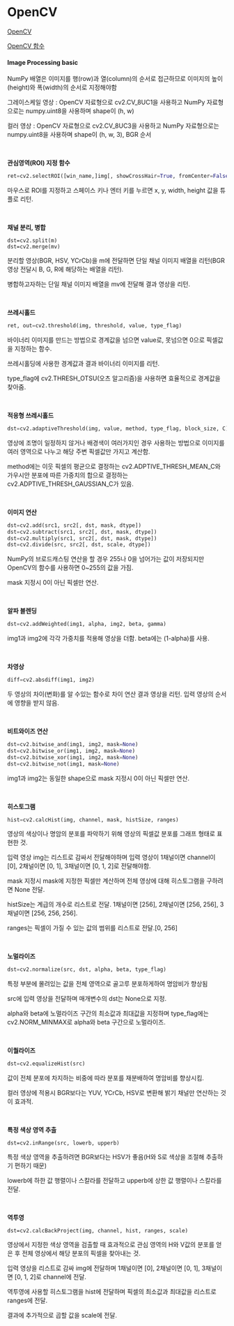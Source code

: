 # OpenCV

[OpenCV ](https://opencv.org)

[OpenCV 함수](https://docs.opencv.org/master)



#### Image Processing basic

NumPy 배열은 이미지를 행(row)과 열(column)의 순서로 접근하므로 이미지의 높이(height)와 폭(width)의 순서로 지정해야함

그레이스케일 영상 : OpenCV 자료형으로 cv2.CV_8UC1을 사용하고 NumPy 자료형으로는 numpy.uint8을 사용하며 shape이 (h, w)

컬러 영상 : OpenCV 자료형으로 cv2.CV_8UC3을 사용하고 NumPy 자료형으로는 numpy.uint8을 사용하며 shape이 (h, w, 3), BGR 순서

<br>

**관심영역(ROI) 지정 함수**

```python
ret=cv2.selectROI([win_name,]img[, showCrossHair=True, fromCenter=False])
```

마우스로 ROI를 지정하고 스페이스 키나 엔터 키를 누르면 x, y, width, height 값을 튜플로 리턴.

<br>

**채널 분리, 병합**

```pytho
dst=cv2.split(m)
dst=cv2.merge(mv)
```

분리할 영상(BGR, HSV, YCrCb)을 m에 전달하면 단일 채널 이미지 배열을 리턴(BGR 영상 전달시 B, G, R에 해당하는 배열을 리턴).

병합하고자하는 단일 채널 이미지 배열을 mv에 전달해 결과 영상을 리턴.

<br>

**쓰레시홀드**

```python
ret, out=cv2.threshold(img, threshold, value, type_flag)
```

바이너리 이미지를 만드는 방법으로 경계값을 넘으면 value로, 못넘으면 0으로 픽셀값을 지정하는 함수.

 쓰레시홀딩에 사용한 경계값과 결과 바이너리 이미지를 리턴.

type_flag에 cv2.THRESH_OTSU(오츠 알고리즘)을 사용하면 효율적으로 경계값을 찾아줌.

<br>

**적응형 쓰레시홀드**

```python
dst=cv2.adaptiveThreshold(img, value, method, type_flag, block_size, C)
```

영상에 조명이 일정하지 않거나 배경색이 여러가지인 경우 사용하는 방법으로 이미지를 여러 영역으로 나누고 해당 주변 픽셀값만 가지고 계산함.

method에는 이웃 픽셀의 평균으로 결정하는 cv2.ADPTIVE_THRESH_MEAN_C와 가우시안 분포에 따른 가중치의 합으로 결정하는 cv2.ADPTIVE_THRESH_GAUSSIAN_C가 있음.

<br>

**이미지 연산**

```python
dst=cv2.add(src1, src2[, dst, mask, dtype])
dst=cv2.subtract(src1, src2[, dst, mask, dtype])
dst=cv2.multiply(src1, src2[, dst, mask, dtype])
dst=cv2.divide(src, src2[, dst, scale, dtype])
```

NumPy의 브로드캐스팅 연산을 할 경우 255나 0을 넘어가는 값이 저장되지만 OpenCV의 함수를 사용하면 0~255의 값을 가짐.

mask 지정시 0이 아닌 픽셀만 연산.

<br>

**알파 블렌딩**

```python
dst=cv2.addWeighted(img1, alpha, img2, beta, gamma)
```

img1과 img2에 각각 가중치를 적용해 영상을 더함. beta에는 (1-alpha)를 사용.

<br>

**차영상**

```python
diff=cv2.absdiff(img1, img2)
```

두 영상의 차이(변화)를 알 수있는 함수로 차이 연산 결과 영상을 리턴. 입력 영상의 순서에 영향을 받지 않음.

<br>

**비트와이즈 연산**

```python
dst=cv2.bitwise_and(img1, img2, mask=None)
dst=cv2.bitwise_or(img1, img2, mask=None)
dst=cv2.bitwise_xor(img1, img2, mask=None)
dst=cv2.bitwise_not(img1, mask=None)
```

img1과 img2는 동일한 shape으로 mask 지정시 0이 아닌 픽셀만 연산.

<br>

**히스토그램**

```python
hist=cv2.calcHist(img, channel, mask, histSize, ranges)
```

영상의 색상이나 명암의 분포를 파악하기 위해 영상의 픽셀값 분포를 그래프 형태로 표현한 것.

입력 영상 img는 리스트로 감싸서 전달해야하며 입력 영상이 1채널이면 channel이 [0], 2채널이면 [0, 1], 3채널이면 [0, 1, 2]로 전달해야함.

mask 지정시 mask에 지정한 픽셀만 계산하며 전체 영상에 대해 히스토그램을 구하려면 None 전달.

histSize는 계급의 개수로 리스트로 전달. 1채널이면 [256], 2채널이면 [256, 256], 3채널이면 [256, 256, 256].

ranges는 픽셀이 가질 수 있는 값의 범위를 리스트로 전달.[0, 256]

<br>

**노멀라이즈**

```python
dst=cv2.normalize(src, dst, alpha, beta, type_flag)
```

특정 부분에 몰려있는 값을 전체 영역으로 골고루 분포하게하여 명암비가 향상됨

src에 입력 영상을 전달하며 매개변수의 dst는 None으로 지정.

alpha와 beta에 노멀라이즈 구간의 최소값과 최대값을 지정하며 type_flag에는 cv2.NORM_MINMAX로 alpha와 beta 구간으로 노멀라이즈.

<br>

**이퀄라이즈**

```python
dst=cv2.equalizeHist(src)
```

값이 전체 분포에 차지하는 비중에 따라 분포를 재분배하여 명암비를 향상시킴.

컬러 영상에 적용시 BGR보다는 YUV, YCrCb, HSV로 변환해 밝기 채널만 연산하는 것이 효과적.

<br>

**특정 색상 영역 추출**

```pyth
dst=cv2.inRange(src, lowerb, upperb)
```

특정 색상 영역을 추출하려면 BGR보다는 HSV가 좋음(H와 S로 색상을 조절해 추출하기 편하기 때문)

lowerb에 하한 값 행렬이나 스칼라를 전달하고 upperb에 상한 값 행렬이나 스칼라를 전달.

<br>

**역투영**

```pyth
dst=cv2.calcBackProject(img, channel, hist, ranges, scale)
```

영상에서 지정한 색상 영역을 검출할 때 효과적으로 관심 영역의 H와 V값의 분포를 얻은 후 전체 영상에서 해당 분포의 픽셀을 찾아내는 것.

입력 영상을 리스트로 감싸 img에 전달하며 1채널이면 [0], 2채널이면 [0, 1], 3채널이면 [0, 1, 2]로 channel에 전달.

역투영에 사용할 히스토그램을 hist에 전달하며 픽셀의 최소값과 최대값을 리스트로 ranges에 전달.

결과에 추가적으로 곱할 값을 scale에 전달.

